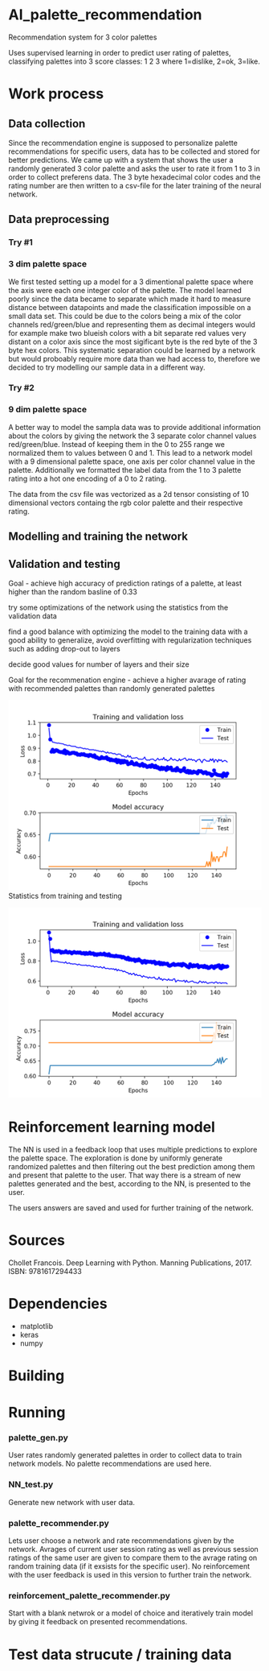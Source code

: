 # AI_palette_recommendation
Recommendation system for 3 color palettes

Uses supervised learning in order to predict user rating of palettes, classifying palettes into 3 score classes: 1 2 3 where 1=dislike, 2=ok, 3=like.


# Work process

## Data collection
Since the recommendation engine is supposed to personalize palette recommendations for specific users, data has to be collected and stored for better predictions. We came up with a system that shows the user a randomly generated 3 color palette and asks the user to rate it from 1 to 3 in order to collect preferens data. The 3 byte hexadecimal color codes and the rating number are then written to a csv-file for the later training of the neural network. 

## Data preprocessing

### Try #1
### 3 dim palette space
We first tested setting up a model for a 3 dimentional palette space where the axis were each one integer color of the palette. The model learned poorly since the data became to separate which made it hard to measure distance between datapoints and made the classification impossible on a small data set. This could be due to the colors being a mix of the color channels red/green/blue and representing them as decimal integers would for example make two blueish colors with a bit separate red values very distant on a color axis since the most sigificant byte is the red byte of the 3 byte hex colors. This systematic separation could be learned by a network but would proboably require more data than we had access to, therefore we decided to try modelling our sample data in a different way.

### Try #2
### 9 dim palette space
A better way to model the sampla data was to provide additional information about the colors by giving the network the 3 separate color channel values red/green/blue. Instead of keeping them in the 0 to 255 range we normalized them to values between 0 and 1. This lead to a network model with a 9 dimensional palette space, one axis per color channel value in the palette. Additionally we formatted the label data from the 1 to 3 palette rating into a hot one encoding of a 0 to 2 rating. 

The data from the csv file was vectorized as a 2d tensor consisting of 10 dimensional vectors containg the rgb color palette and their respective rating. 

## Modelling and training the network

## Validation and testing

Goal - achieve high accuracy of prediction ratings of a palette, at least higher than the random basline of 0.33

try some optimizations of the network using the statistics from the validation data 

find a good balance with optimizing the model to the training data with a good ability to generalize, avoid overfitting with regularization techniques such as adding drop-out to layers

decide good values for number of layers and their size 

Goal for the recommenation engine - achieve a higher avarage of rating with recommended palettes than randomly generated palettes

![figure 1](Models/plots/net72acc.png)
Statistics from training and testing 

![figure 2](Models/plots/net76acc.png) 
# Reinforcement learning model
The NN is used in a feedback loop that uses multiple predictions to explore the palette space. The exploration is done by uniformly generate randomized palettes and then filtering out the best prediction among them and present that palette to the user. That way there is a stream of new palettes generated and the best, according to the NN, is presented to the user. 

The users answers are saved and used for further training of the network.

# Sources
Chollet Francois. Deep Learning with Python. Manning Publications, 2017. ISBN: 9781617294433  



# Dependencies
- matplotlib
- keras
- numpy

# Building

# Running
### palette_gen.py
User rates randomly generated palettes in order to collect data to train network models. No palette recommendations are used here.

### NN_test.py
Generate new network with user data.

### palette_recommender.py
Lets user choose a network and rate recommendations given by the network. Avrages of current user session rating as well as previous session ratings of the same user are given to compare them to the avrage rating on random training data (if it exsists for the specific user). No reinforcement with the user feedback is used in this version to further train the network.

### reinforcement_palette_recommender.py
Start with a blank netwrok or a model of choice and iteratively train model by giving it feedback on presented recommendations.

# Test data strucute / training data
